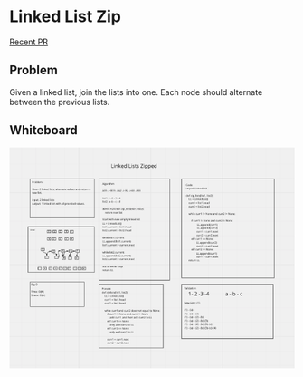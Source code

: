 # Linked List Zip

[Recent PR](https://github.com/idcargill/data-structures-and-algorithms/pull/31)

## Problem

Given a linked list, join the lists into one.  Each node should alternate between the previous lists.

## Whiteboard

![Whiteboard](linked_list_zip.png)
